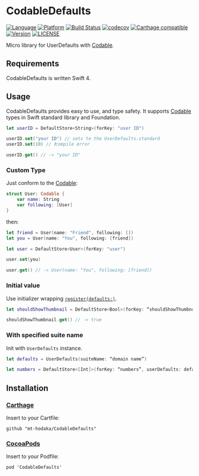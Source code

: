 # CodableDefaults

[![Language](https://img.shields.io/badge/Swift-4.0-orange.svg)](https://swift.org/)
[![Platform](https://img.shields.io/cocoapods/p/CodableDefaults.svg?style=flat)](http://cocoadocs.org/docsets/CodableDefaults)
[![Build Status](https://travis-ci.org/mt-hodaka/CodableDefaults.svg?branch=master)](https://travis-ci.org/mt-hodaka/CodableDefaults)
[![codecov](https://codecov.io/gh/mt-hodaka/CodableDefaults/branch/master/graph/badge.svg)](https://codecov.io/gh/mt-hodaka/CodableDefaults)
[![Carthage compatible](https://img.shields.io/badge/Carthage-compatible-4BC51D.svg?style=flat)](https://github.com/mt-hodaka/CodableDefaults)
[![Version](https://img.shields.io/cocoapods/v/CodableDefaults.svg?style=flat)](http://cocoadocs.org/docsets/CodableDefaults)
[![LICENSE](https://img.shields.io/badge/license-MIT-blue.svg)](https://raw.githubusercontent.com/mt-hodaka/CodableDefaults/master/LICENSE)

Micro library for UserDefaults with [Codable](https://developer.apple.com/documentation/swift/codable). 

## Requirements

CodableDefaults is written Swift 4.

## Usage

CodableDefaults provides easy to use, and type safety. It supports [Codable](https://developer.apple.com/documentation/swift/codable) types in Swift standard library and Foundation.

```swift
let userID = DefaultStore<String>(forKey: "user ID")

userID.set("your ID") // sets to the UserDefaults.standard
userID.set(10) // ❗️compile error

userID.get() // -> "your ID"
```

### Custom Type

Just conform to the [Codable](https://developer.apple.com/documentation/swift/codable):

```swift
struct User: Codable {
    var name: String
    var following: [User]
}
```

then:

```swift
let friend = User(name: "Friend", following: [])
let you = User(name: "You", following: [friend])

let user = DefaultStore<User>(forKey: "user")

user.set(you)

user.get() // -> User(name: "You", following: [friend])
```

### Initial value

Use initializer wrapping [`register(defaults:)`](https://developer.apple.com/documentation/foundation/userdefaults/1417065-register).

```swift
let shouldShowThumbnail = DefaultStore<Bool>(forKey: “shouldShowThumbnail”, defaultValue: true)

shouldShowThumbnail.get() // -> true
```

### With specified suite name

Init with `UserDefaults` instance.

```swift
let defaults = UserDefaults(suiteName: “domain name”)

let numbers = DefaultStore<[Int]>(forKey: “numbers”, userDefaults: defaults)
```

## Installation

### [Carthage](https://github.com/Carthage/Carthage)

Insert to your Cartfile:

```
github "mt-hodaka/CodableDefaults"
```

### [CocoaPods](https://github.com/cocoapods/cocoapods)

Insert to your Podfile:

```
pod 'CodableDefaults'
```
